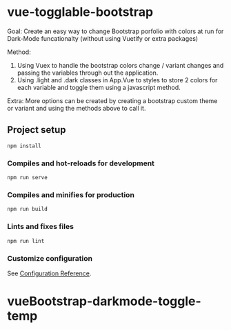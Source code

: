# vue-togglable-bootstrap

Goal: Create an easy way to change Bootstrap porfolio with colors at run for Dark-Mode funcationalty (without using Vuetify or extra packages)

Method:
1) Using Vuex to handle the bootstrap colors change / variant changes and passing the variables through out the application.
2) Using .light and .dark classes in App.Vue to styles to store 2 colors for each variable and toggle them using a javascript method. 

Extra: 
More options can be created by creating a bootstrap custom theme or variant and using the methods above to call it. 

## Project setup
```
npm install
```

### Compiles and hot-reloads for development
```
npm run serve
```

### Compiles and minifies for production
```
npm run build
```

### Lints and fixes files
```
npm run lint
```

### Customize configuration
See [Configuration Reference](https://cli.vuejs.org/config/).
# vueBootstrap-darkmode-toggle-temp
